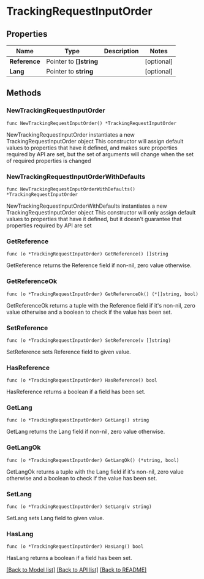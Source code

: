 # TrackingRequestInputOrder

## Properties

Name | Type | Description | Notes
------------ | ------------- | ------------- | -------------
**Reference** | Pointer to **[]string** |  | [optional] 
**Lang** | Pointer to **string** |  | [optional] 

## Methods

### NewTrackingRequestInputOrder

`func NewTrackingRequestInputOrder() *TrackingRequestInputOrder`

NewTrackingRequestInputOrder instantiates a new TrackingRequestInputOrder object
This constructor will assign default values to properties that have it defined,
and makes sure properties required by API are set, but the set of arguments
will change when the set of required properties is changed

### NewTrackingRequestInputOrderWithDefaults

`func NewTrackingRequestInputOrderWithDefaults() *TrackingRequestInputOrder`

NewTrackingRequestInputOrderWithDefaults instantiates a new TrackingRequestInputOrder object
This constructor will only assign default values to properties that have it defined,
but it doesn't guarantee that properties required by API are set

### GetReference

`func (o *TrackingRequestInputOrder) GetReference() []string`

GetReference returns the Reference field if non-nil, zero value otherwise.

### GetReferenceOk

`func (o *TrackingRequestInputOrder) GetReferenceOk() (*[]string, bool)`

GetReferenceOk returns a tuple with the Reference field if it's non-nil, zero value otherwise
and a boolean to check if the value has been set.

### SetReference

`func (o *TrackingRequestInputOrder) SetReference(v []string)`

SetReference sets Reference field to given value.

### HasReference

`func (o *TrackingRequestInputOrder) HasReference() bool`

HasReference returns a boolean if a field has been set.

### GetLang

`func (o *TrackingRequestInputOrder) GetLang() string`

GetLang returns the Lang field if non-nil, zero value otherwise.

### GetLangOk

`func (o *TrackingRequestInputOrder) GetLangOk() (*string, bool)`

GetLangOk returns a tuple with the Lang field if it's non-nil, zero value otherwise
and a boolean to check if the value has been set.

### SetLang

`func (o *TrackingRequestInputOrder) SetLang(v string)`

SetLang sets Lang field to given value.

### HasLang

`func (o *TrackingRequestInputOrder) HasLang() bool`

HasLang returns a boolean if a field has been set.


[[Back to Model list]](../README.md#documentation-for-models) [[Back to API list]](../README.md#documentation-for-api-endpoints) [[Back to README]](../README.md)



